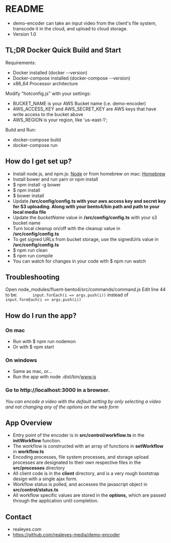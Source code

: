# README #

* demo-encoder can take an input video from the client's file system, transcode it in the cloud, and upload to cloud storage.
* Version 1.0

## TL;DR Docker Quick Build and Start
Requirements:
* Docker installed (docker --version)
* Docker-compose installed (docker-compose --version)
* x86_64 Processor architecture

Modify "hotconfig.js" with your settings:
* BUCKET_NAME is your AWS Bucket name (i.e. demo-encoder)
* AWS_ACCESS_KEY and AWS_SECRET_KEY are AWS keys that have write access to the bucket above
* AWS_REGION is your region, like 'us-east-1';

Build and Run:
* docker-compose build
* docker-compose run

## How do I get set up? ##

* Install node.js, and npm.js: [Node](https://nodejs.org/en/) or from homebrew on mac: [Homebrew](http://brew.sh/)
* Install bower and run yarn or npm install
* $ npm install -g bower
* $ npm install
* $ bower install
* Update **/src/config/config.ts with your aws access key and secret key for S3 uploading. Along with your bento4/bin path and path to your local media file**
* Update the *bucketName* value in **/src/config/config.ts** with your s3 bucket name
* Turn local cleanup on/off with the cleanup value in **/src/config/config.ts**
* To get signed URLs from bucket storage, use the signedUrls value in **/src/config/config.ts**
* $ npm run clean
* $ npm run compile
* You can watch for changes in your code with $ npm run watch

## Troubleshooting ##

Open node_modules/fluent-bento4/src/commands/command.js
Edit line 44 to be:
`      input.forEach(i => args.push(i))`
instead of 
`      input.foreEach(i => args.push(i))`

## How do I run the app? ##

### On mac ###
* Run with $ npm run nodemon
* Or with $ npm start

### On windows ###
* Same as mac, or...
* Run the app with node .dist/bin/www.js

### Go to http://localhost:3000 in a browser. ###

*You can encode a video with the default setting by only selecting a video and not changing any of the options on the web form*

## App Overview ##
* Entry point of the encoder is in **src/control/workflow.ts** in the **initWorkflow** function.
* The workflow is constructed with an array of functions in **setWorkflow** in **workflow.ts**
* Encoding processes, file system processes, and storage upload processes are designated to their own respective files in the **src/processes** directory
* All client code is in the **client** directory, and is a very rough bootstrap design with a single ajax form.
* Workflow status is polled, and accesses the javascript object in **src/control/status.ts**
* All workflow specific values are stored in the **options,** which are passed through the application until completion.

## Contact ##

* realeyes.com
* https://github.com/realeyes-media/demo-encoder

